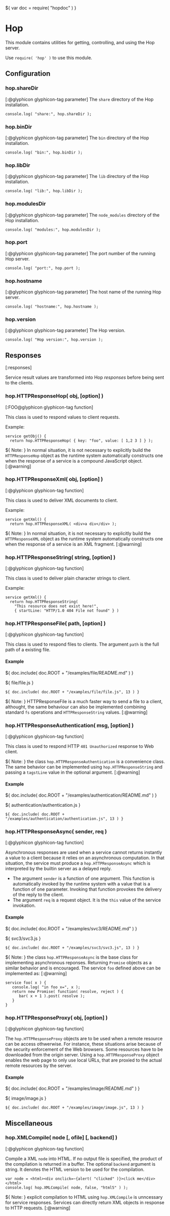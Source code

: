 ${ var doc = require( "hopdoc" ) }

Hop
===

This module contains utilities for getting, controlling, and using the
Hop server.

Use `require( 'hop' )` to use this module.


Configuration
-------------

### hop.shareDir ###
[:@glyphicon glyphicon-tag parameter]
The `share` directory of the Hop installation.

```hopscript
console.log( "share:", hop.shareDir );
```

### hop.binDir ###
[:@glyphicon glyphicon-tag parameter]
The `bin` directory of the Hop installation.

```hopscript
console.log( "bin:", hop.binDir );
```

### hop.libDir ###
[:@glyphicon glyphicon-tag parameter]
The `lib` directory of the Hop installation.

```hopscript
console.log( "lib:", hop.libDir );
```

### hop.modulesDir ###
[:@glyphicon glyphicon-tag parameter]
The `node_modules` directory of the Hop installation.

```hopscript
console.log( "modules:", hop.modulesDir );
```

### hop.port ###
[:@glyphicon glyphicon-tag parameter]
The port number of the running Hop server.

```hopscript
console.log( "port:", hop.port );
```

### hop.hostname ###
[:@glyphicon glyphicon-tag parameter]
The host name of the running Hop server.

```hopscript
console.log( "hostname:", hop.hostname );
```


### hop.version ###
[:@glyphicon glyphicon-tag parameter]
The Hop version.

```hopscript
console.log( "Hop version:", hop.version );
```


Responses
---------
[:responses]

Service result values are transformed into Hop *responses* before being
sent to the clients. 

### hop.HTTPResponseHop( obj, [option] ) ###
[:FOO@glyphicon glyphicon-tag function]

This class is used to respond values to client requests.

Example:
```hopscript
service getObj() {
  return hop.HTTPResponseHop( { key: "foo", value: [ 1,2 3 ] } );
```

${ <span class="label label-warning">Note:</span> }
 In normal situation, it is not necessary to explicitly build the
`HTTPResponseHop` object as the runtime system automatically constructs
one when the response of a service is a compound JavaScript object.
[:@warning]


### hop.HTTPResponseXml( obj, [option] ) ###
[:@glyphicon glyphicon-tag function]

This class is used to deliver XML documents to client. 

Example:
```hopscript
service getXml() {
  return hop.HTTPResponseXML( <div>a div</div> );
```

${ <span class="label label-warning">Note:</span> }
 In normal situation, it is not necessary to explicitly build the
`HTTPResponseXML` object as the runtime system automatically constructs
one when the response of a service is an XML fragment.
[:@warning]


### hop.HTTPResponseString( string, [option] ) ###
[:@glyphicon glyphicon-tag function]

This class is used to deliver plain character strings to client.

Example:
```hopscript
service getXml() {
  return hop.HTTPResponseString(
    "This resource does not exist here!",
    { startLine: "HTTP/1.0 404 File not found" } ) 
```

### hop.HTTPResponseFile( path, [option] ) ###
[:@glyphicon glyphicon-tag function]

This class is used to respond files to clients. The argument `path` is
the full path of a existing file.

#### Example ####

${ doc.include( doc.ROOT + "/examples/file/README.md" ) }

${ <span class="label label-info">file/file.js</span> }

```hopscript
${ doc.include( doc.ROOT + "/examples/file/file.js", 13 ) }
```

${ <span class="label label-warning">Note:</span> }
 HTTPResponseFile is a much faster way to send a file to a client, althought,
the same behaviour can also be implemented combining standard `fs` operations
and `HTTPResponseString` values.
[:@warning]

### hop.HTTPResponseAuthentication( msg, [option] ) ###
[:@glyphicon glyphicon-tag function]

This class is used to respond HTTP `401 Unauthorized` response to Web
client.

${ <span class="label label-warning">Note:</span> }
 the class `hop.HTTPResponseAuthentication` is a convenience class.
The same behavior can be implemented using `hop.HTTPResponseString`
and passing a `tagstLine` value in the optional argument.
[:@warning]

#### Example ####

${ doc.include( doc.ROOT + "/examples/authentication/README.md" ) }

${ <span class="label label-info">authentication/authentication.js</span> }

```hopscript
${ doc.include( doc.ROOT + "/examples/authentication/authentication.js", 13 ) }
```

### hop.HTTPResponseAsync( sender, req ) ###
[:@glyphicon glyphicon-tag function]

Asynchronous responses are used when a service cannot returns instantly
a value to a client because it relies on an asynchronous computation.
In that situation, the service must produce a `hop.HTTPResponseAsync` which
is interpreted by the builtin server as a delayed reply.

 * The argument `sender` is a function of one argument. This function is
automatically invoked by the runtime system with a value that is a
function of one parameter. Invoking that function provokes the delivery
of the reply to the client.
 * The argument `req` is a request object. It is the `this` value of
the service invokation.

#### Example ####

${ doc.include( doc.ROOT + "/examples/svc3/README.md" ) }

${ <span class="label label-info">svc3/svc3.js</span> }

```hopscript
${ doc.include( doc.ROOT + "/examples/svc3/svc3.js", 13 ) }
```

${ <span class="label label-warning">Note:</span> }
 the class `hop.HTTPResponseAsync` is the base class for
implementing asynchronous reponses. Returning
`Promise` objects as a similar behavior and is encouraged. The service `foo`
defined above can be implemented as:
[:@warning]

```hopscript
service foo( x ) {
   console.log( "in foo x=", x );
   return new Promise( function( resolve, reject ) {
      bar( x + 1 ).post( resolve );
   }
}
```

### hop.HTTPResponseProxy( obj, [option] ) ###
[:@glyphicon glyphicon-tag function]

The `hop.HTTPResponseProxy` objects are to be used when a remote resource
can be access othwerwise. For instance, these situations arise because of
the security enforcement of the Web browsers. Some resources have to be
downloaded from the origin server. Using a `hop.HTTPResponseProxy` object
enables the web page to only use local URLs, that are proxied to the actual
remote resources by the server.

#### Example ####

${ doc.include( doc.ROOT + "/examples/image/README.md" ) }

${ <span class="label label-info">image/image.js</span> }

```hopscript
${ doc.include( doc.ROOT + "/examples/image/image.js", 13 ) }
```


Miscellaneous
-------------

### hop.XMLCompile( node [, ofile] [, backend] ) ###
[:@glyphicon glyphicon-tag function]

Compile a XML `node` into HTML. If no output file is specified,
the product of the compilation is returned in a buffer. The
optional `backend` argument is string. It denotes the HTML version to be
used for the compilation.

```hopscript
var node = <html><div onclick=~{alert( "clicked" )}>click me</div></html>
console.log( hop.XMLCompile( node, false, "html5" ) );
```

${ <span class="label label-warning">Note:</span> }
 explicit compilation to HTML using `hop.XMLCompile` is unncessary
for service responses. Services can directly return XML objects
in response to HTTP requests.
[:@warning]

